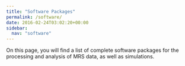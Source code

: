 ```yaml
---
title: "Software Packages"
permalink: /software/
date: 2016-02-24T03:02:20+00:00
sidebar:
  nav: "software"
---
```


On this page, you will find a list of complete software packages for the processing and analysis of MRS data, as well as simulations.
